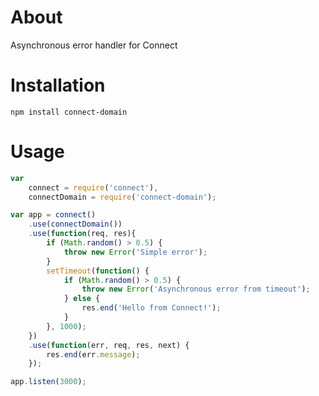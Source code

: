# About 

Asynchronous error handler for Connect

# Installation

	npm install connect-domain

# Usage

```js
var
	connect = require('connect'),
	connectDomain = require('connect-domain');

var app = connect()
	.use(connectDomain())
	.use(function(req, res){
		if (Math.random() > 0.5) {
			throw new Error('Simple error');
		}
		setTimeout(function() {
			if (Math.random() > 0.5) {
				throw new Error('Asynchronous error from timeout');
			} else {
				res.end('Hello from Connect!');
			}
		}, 1000);
	})
	.use(function(err, req, res, next) {
		res.end(err.message);
	});

app.listen(3000);
```